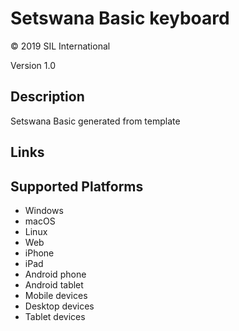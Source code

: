 Setswana Basic keyboard
==============

© 2019 SIL International

Version 1.0

Description
-----------

Setswana Basic generated from template

Links
-----

Supported Platforms
-------------------
 * Windows
 * macOS
 * Linux
 * Web
 * iPhone
 * iPad
 * Android phone
 * Android tablet
 * Mobile devices
 * Desktop devices
 * Tablet devices

